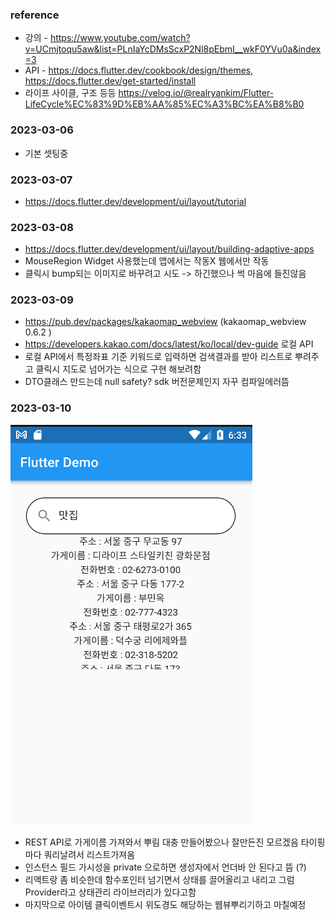### reference
- 강의 - https://www.youtube.com/watch?v=UCmjtoqu5aw&list=PLnIaYcDMsScxP2Nl8pEbmI__wkF0YVu0a&index=3 
- API - https://docs.flutter.dev/cookbook/design/themes, https://docs.flutter.dev/get-started/install
- 라이프 사이클, 구조 등등 https://velog.io/@realryankim/Flutter-LifeCycle%EC%83%9D%EB%AA%85%EC%A3%BC%EA%B8%B0

### 2023-03-06
- 기본 셋팅중

### 2023-03-07
- https://docs.flutter.dev/development/ui/layout/tutorial

### 2023-03-08
- https://docs.flutter.dev/development/ui/layout/building-adaptive-apps
- MouseRegion Widget 사용했는데 앱에서는 작동X 웹에서만 작동
- 클릭시 bump되는 이미지로 바꾸려고 시도 -> 하긴했으나 썩 마음에 들진않음

### 2023-03-09
- https://pub.dev/packages/kakaomap_webview (kakaomap_webview 0.6.2 )
- https://developers.kakao.com/docs/latest/ko/local/dev-guide 로컬 API
- 로컬 API에서 특정좌표 기준 키워드로 입력하면 검색결과를 받아 리스트로 뿌려주고 클릭시 지도로 넘어가는 식으로 구현 해보려함
- DTO클래스 만드는데 null safety? sdk 버전문제인지 자꾸 컴파일에러뜸

### 2023-03-10
![러프](./images/restapi.png)
- REST API로 가게이름 가져와서 뿌림 대충 만들어봤으나 잘만든진 모르겠음 타이핑마다 쿼리날려서 리스트가져옴
- 인스턴스 필드 가시성을 private 으로하면 생성자에서 언더바 안 된다고 뜸 (?)
- 리액트랑 좀 비슷한데 함수포인터 넘기면서 상태를 끌어올리고 내리고 그럼 Provider라고 상태관리 라이브러리가 있다고함
- 마지막으로 아이템 클릭이벤트시 위도경도 해당하는 웹뷰뿌리기하고 마칠예정